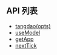 ## API 列表

* [tangdao(opts)](https://maoyantech.github.io/tangdao/api-reference/tangdao(opts))
* [useModel](https://maoyantech.github.io/tangdao/api-reference/use-model)
* [getApp](https://maoyantech.github.io/tangdao/api-reference/get-app)
* [nextTick](https://maoyantech.github.io/tangdao/api-reference/next-tick)